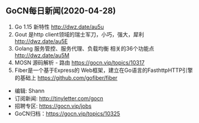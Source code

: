 ## GoCN每日新闻(2020-04-28)

1. Go 1.15 新特性  http://dwz.date/au5u
2. Gout 是http client领域的瑞士军刀，小巧，强大，犀利  http://dwz.date/au5E
3. Golang 服务管控、服务代理、负载均衡 相关的36个功能点  http://dwz.date/au5M
4. MOSN 源码解析 - 路由  https://gocn.vip/topics/10317
5. Fiber是一个基于Express的 Web框架，建立在Go语言的FasthttpHTTP引擎的基础上 https://github.com/gofiber/fiber

- 编辑: Shann
- 订阅新闻: http://tinyletter.com/gocn
- 招聘专区: https://gocn.vip/jobs
- GoCN归档：https://gocn.vip/topics/10325

